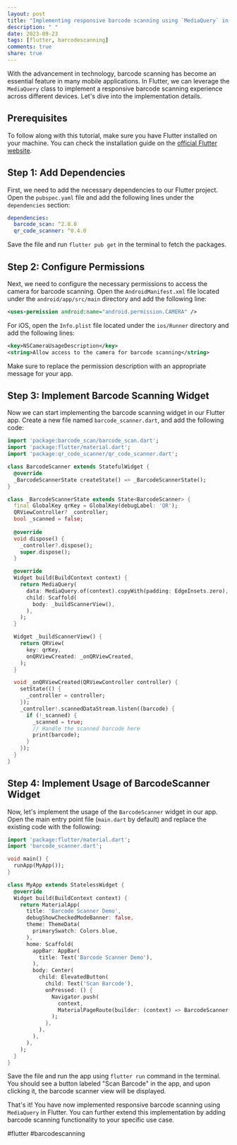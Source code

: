 ```yaml
---
layout: post
title: "Implementing responsive barcode scanning using `MediaQuery` in Flutter"
description: " "
date: 2023-09-23
tags: [flutter, barcodescanning]
comments: true
share: true
---
```


With the advancement in technology, barcode scanning has become an essential feature in many mobile applications. In Flutter, we can leverage the `MediaQuery` class to implement a responsive barcode scanning experience across different devices. Let's dive into the implementation details.

## Prerequisites

To follow along with this tutorial, make sure you have Flutter installed on your machine. You can check the installation guide on the [official Flutter website](https://flutter.dev/docs/get-started/install).

## Step 1: Add Dependencies

First, we need to add the necessary dependencies to our Flutter project. Open the `pubspec.yaml` file and add the following lines under the `dependencies` section:

```yaml
dependencies:
  barcode_scan: ^2.0.0
  qr_code_scanner: ^0.4.0
```

Save the file and run `flutter pub get` in the terminal to fetch the packages.

## Step 2: Configure Permissions

Next, we need to configure the necessary permissions to access the camera for barcode scanning. Open the `AndroidManifest.xml` file located under the `android/app/src/main` directory and add the following line:

```xml
<uses-permission android:name="android.permission.CAMERA" />
```

For iOS, open the `Info.plist` file located under the `ios/Runner` directory and add the following lines:

```xml
<key>NSCameraUsageDescription</key>
<string>Allow access to the camera for barcode scanning</string>
```

Make sure to replace the permission description with an appropriate message for your app.

## Step 3: Implement Barcode Scanning Widget

Now we can start implementing the barcode scanning widget in our Flutter app. Create a new file named `barcode_scanner.dart`, and add the following code:

```dart
import 'package:barcode_scan/barcode_scan.dart';
import 'package:flutter/material.dart';
import 'package:qr_code_scanner/qr_code_scanner.dart';

class BarcodeScanner extends StatefulWidget {
  @override
  _BarcodeScannerState createState() => _BarcodeScannerState();
}

class _BarcodeScannerState extends State<BarcodeScanner> {
  final GlobalKey qrKey = GlobalKey(debugLabel: 'QR');
  QRViewController? _controller;
  bool _scanned = false;
  
  @override
  void dispose() {
    _controller?.dispose();
    super.dispose();
  }

  @override
  Widget build(BuildContext context) {
    return MediaQuery(
      data: MediaQuery.of(context).copyWith(padding: EdgeInsets.zero),
      child: Scaffold(
        body: _buildScannerView(),
      ),
    );
  }

  Widget _buildScannerView() {
    return QRView(
      key: qrKey,
      onQRViewCreated: _onQRViewCreated,
    );
  }

  void _onQRViewCreated(QRViewController controller) {
    setState(() {
      _controller = controller;
    });
    _controller!.scannedDataStream.listen((barcode) {
      if (!_scanned) {
        _scanned = true;
        // Handle the scanned barcode here
        print(barcode);
      }
    });
  }
}
```

## Step 4: Implement Usage of BarcodeScanner Widget

Now, let's implement the usage of the `BarcodeScanner` widget in our app. Open the main entry point file (`main.dart` by default) and replace the existing code with the following:

```dart
import 'package:flutter/material.dart';
import 'barcode_scanner.dart';

void main() {
  runApp(MyApp());
}

class MyApp extends StatelessWidget {
  @override
  Widget build(BuildContext context) {
    return MaterialApp(
      title: 'Barcode Scanner Demo',
      debugShowCheckedModeBanner: false,
      theme: ThemeData(
        primarySwatch: Colors.blue,
      ),
      home: Scaffold(
        appBar: AppBar(
          title: Text('Barcode Scanner Demo'),
        ),
        body: Center(
          child: ElevatedButton(
            child: Text('Scan Barcode'),
            onPressed: () {
              Navigator.push(
                context,
                MaterialPageRoute(builder: (context) => BarcodeScanner()),
              );
            },
          ),
        ),
      ),
    );
  }
}
```

Save the file and run the app using `flutter run` command in the terminal. You should see a button labeled "Scan Barcode" in the app, and upon clicking it, the barcode scanner view will be displayed.

That's it! You have now implemented responsive barcode scanning using `MediaQuery` in Flutter. You can further extend this implementation by adding barcode scanning functionality to your specific use case.

#flutter #barcodescanning